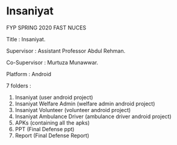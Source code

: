 # Insaniyat

FYP SPRING 2020 FAST NUCES

Title : Insaniyat.

Supervisor : Assistant Professor Abdul Rehman.

Co-Supervisor : Murtuza Munawwar.

Platform : Android 

7 folders :
  1)  Insaniyat (user android project)
  2)  Insaniyat Welfare Admin (welfare admin android project)
  3)  Insaniyat Volunteer (volunteer android project)
  4)  Insaniyat Ambulance Driver (ambulance driver android project)
  5)  APKs (containing all the apks)
  6)  PPT (Final Defense ppt)
  7)  Report (Final Defense Report)
